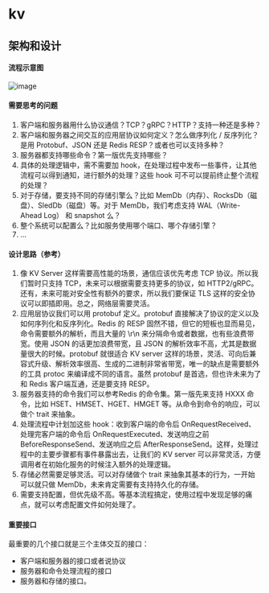 # kv

## 架构和设计

#### 流程示意图
![image](https://user-images.githubusercontent.com/37730928/138604118-2ffe382c-01c9-4f26-aded-5a4a8fee9eb7.png)

#### 需要思考的问题
1. 客户端和服务器用什么协议通信？TCP？gRPC？HTTP？支持一种还是多种？
2. 客户端和服务器之间交互的应用层协议如何定义？怎么做序列化 / 反序列化？是用 Protobuf、JSON 还是 Redis RESP？或者也可以支持多种？
3. 服务器都支持哪些命令？第一版优先支持哪些？
4. 具体的处理逻辑中，需不需要加 hook，在处理过程中发布一些事件，让其他流程可以得到通知，进行额外的处理？这些 hook 可不可以提前终止整个流程的处理？
5. 对于存储，要支持不同的存储引擎么？比如 MemDb（内存）、RocksDb（磁盘）、SledDb（磁盘）等。对于 MemDb，我们考虑支持 WAL（Write-Ahead Log） 和 snapshot 么？
6. 整个系统可以配置么？比如服务使用哪个端口、哪个存储引擎？
7. …

#### 设计思路（参考）
1. 像 KV Server 这样需要高性能的场景，通信应该优先考虑 TCP 协议。所以我们暂时只支持 TCP，未来可以根据需要支持更多的协议，如 HTTP2/gRPC。还有，未来可能对安全性有额外的要求，所以我们要保证 TLS 这样的安全协议可以即插即用。总之，网络层需要灵活。
2. 应用层协议我们可以用 protobuf 定义。protobuf 直接解决了协议的定义以及如何序列化和反序列化。Redis 的 RESP 固然不错，但它的短板也显而易见，命令需要额外的解析，而且大量的 \r\n 来分隔命令或者数据，也有些浪费带宽。使用 JSON 的话更加浪费带宽，且 JSON 的解析效率不高，尤其是数据量很大的时候。protobuf 就很适合 KV server 这样的场景，灵活、可向后兼容式升级、解析效率很高、生成的二进制非常省带宽，唯一的缺点是需要额外的工具 protoc 来编译成不同的语言。虽然 protobuf 是首选，但也许未来为了和 Redis 客户端互通，还是要支持 RESP。
3. 服务器支持的命令我们可以参考Redis 的命令集。第一版先来支持 HXXX 命令，比如 HSET、HMSET、HGET、HMGET 等。从命令到命令的响应，可以做个 trait 来抽象。
4. 处理流程中计划加这些 hook：收到客户端的命令后 OnRequestReceived、处理完客户端的命令后 OnRequestExecuted、发送响应之前 BeforeResponseSend、发送响应之后 AfterResponseSend。这样，处理过程中的主要步骤都有事件暴露出去，让我们的 KV server 可以非常灵活，方便调用者在初始化服务的时候注入额外的处理逻辑。
5. 存储必然需要足够灵活。可以对存储做个 trait 来抽象其基本的行为，一开始可以就只做 MemDb，未来肯定需要有支持持久化的存储。
6. 需要支持配置，但优先级不高。等基本流程搞定，使用过程中发现足够的痛点，就可以考虑配置文件如何处理了。

#### 重要接口 
最重要的几个接口就是三个主体交互的接口：
* 客户端和服务器的接口或者说协议
* 服务器和命令处理流程的接口
* 服务器和存储的接口。
